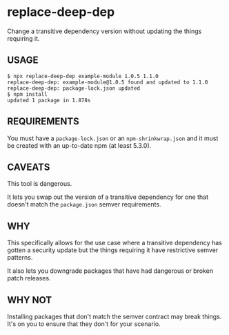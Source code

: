 # replace-deep-dep

Change a transitive dependency version without updating the things requiring it.

## USAGE

```console
$ npx replace-deep-dep example-module 1.0.5 1.1.0
replace-deep-dep: example-module@1.0.5 found and updated to 1.1.0
replace-deep-dep: package-lock.json updated
$ npm install
updated 1 package in 1.878s

```

## REQUIREMENTS

You must have a `package-lock.json` or an `npm-shrinkwrap.json` and it must
be created with an up-to-date npm (at least 5.3.0).

## CAVEATS

This tool is dangerous.

It lets you swap out the version of a transitive dependency for one that
doesn't match the `package.json` semver requirements.

## WHY

This specifically allows for the use case where a transitive dependency has
gotten a security update but the things requiring it have restrictive semver
patterns.

It also lets you downgrade packages that have had dangerous or broken patch
releases.

## WHY NOT

Installing packages that don't match the semver contract may break things. 
It's on you to ensure that they don't for your scenario.